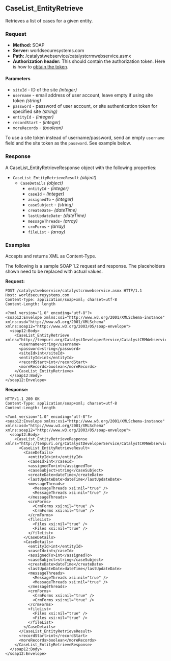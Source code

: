 ## CaseList_EntityRetrieve

Retrieves a list of cases for a given entity.

### Request

* **Method:** SOAP
* **Server:** worldsecuresystems.com
* **Path:** /catalystwebservice/catalystcrmwebservice.asmx
* **Authorization header:** This should contain the authorization token. Here is how to [obtain the token](http://developers.businesscatalyst.com/developer-documentation/oauth-in-bc.html).

#### Parameters

* `siteId` - ID of the site *(integer)*
* `username` - email address of user account, leave empty if using site token *(string)*
* `password` - password of user account, or site authentication token for specified site *(string)*
* `entityId` - *(integer)*
* `recordStart` - *(integer)*
* `moreRecords`  - *(boolean)*

To use a site token instead of username/password, send an empty `username` field and the site token as the `password`. See example below.

### Response

A CaseList_EntityRetrieveResponse object with the following properties:

* `CaseList_EntityRetrieveResult` *(object)*
    * `CaseDetails` *(object)*
        * `entityId` - *(integer)*
        * `caseId` -  *(integer)*
        * `assignedTo` - *(integer)*
        * `caseSubject` - *(string)*
        * `createDate`- *(dateTime)*
        * `lastUpdateDate`- *(dateTime)*
        * `messageThreads`- *(array)*
        * `crmForms` - *(array)*
        * `fileList` - *(array)*


### Examples

Accepts and returns XML as Content-Type. 

The following is a sample SOAP 1.2 request and response. The placeholders shown need to be replaced with actual values.

**Request:**
~~~
POST /catalystwebservice/catalystcrmwebservice.asmx HTTP/1.1
Host: worldsecuresystems.com
Content-Type: application/soap+xml; charset=utf-8
Content-Length: length

<?xml version="1.0" encoding="utf-8"?>
<soap12:Envelope xmlns:xsi="http://www.w3.org/2001/XMLSchema-instance" xmlns:xsd="http://www.w3.org/2001/XMLSchema" xmlns:soap12="http://www.w3.org/2003/05/soap-envelope">
  <soap12:Body>
    <CaseList_EntityRetrieve xmlns="http://tempuri.org/CatalystDeveloperService/CatalystCRMWebservice">
      <username>string</username>
      <password>string</password>
      <siteId>int</siteId>
      <entityId>int</entityId>
      <recordStart>int</recordStart>
      <moreRecords>boolean</moreRecords>
    </CaseList_EntityRetrieve>
  </soap12:Body>
</soap12:Envelope>
~~~

**Response:**
~~~
HTTP/1.1 200 OK
Content-Type: application/soap+xml; charset=utf-8
Content-Length: length

<?xml version="1.0" encoding="utf-8"?>
<soap12:Envelope xmlns:xsi="http://www.w3.org/2001/XMLSchema-instance" xmlns:xsd="http://www.w3.org/2001/XMLSchema" xmlns:soap12="http://www.w3.org/2003/05/soap-envelope">
  <soap12:Body>
    <CaseList_EntityRetrieveResponse xmlns="http://tempuri.org/CatalystDeveloperService/CatalystCRMWebservice">
      <CaseList_EntityRetrieveResult>
        <CaseDetails>
          <entityId>int</entityId>
          <caseId>int</caseId>
          <assignedTo>int</assignedTo>
          <caseSubject>string</caseSubject>
          <createDate>dateTime</createDate>
          <lastUpdateDate>dateTime</lastUpdateDate>
          <messageThreads>
            <MessageThreads xsi:nil="true" />
            <MessageThreads xsi:nil="true" />
          </messageThreads>
          <crmForms>
            <CrmForms xsi:nil="true" />
            <CrmForms xsi:nil="true" />
          </crmForms>
          <fileList>
            <Files xsi:nil="true" />
            <Files xsi:nil="true" />
          </fileList>
        </CaseDetails>
        <CaseDetails>
          <entityId>int</entityId>
          <caseId>int</caseId>
          <assignedTo>int</assignedTo>
          <caseSubject>string</caseSubject>
          <createDate>dateTime</createDate>
          <lastUpdateDate>dateTime</lastUpdateDate>
          <messageThreads>
            <MessageThreads xsi:nil="true" />
            <MessageThreads xsi:nil="true" />
          </messageThreads>
          <crmForms>
            <CrmForms xsi:nil="true" />
            <CrmForms xsi:nil="true" />
          </crmForms>
          <fileList>
            <Files xsi:nil="true" />
            <Files xsi:nil="true" />
          </fileList>
        </CaseDetails>
      </CaseList_EntityRetrieveResult>
      <recordStart>int</recordStart>
      <moreRecords>boolean</moreRecords>
    </CaseList_EntityRetrieveResponse>
  </soap12:Body>
</soap12:Envelope>
~~~
